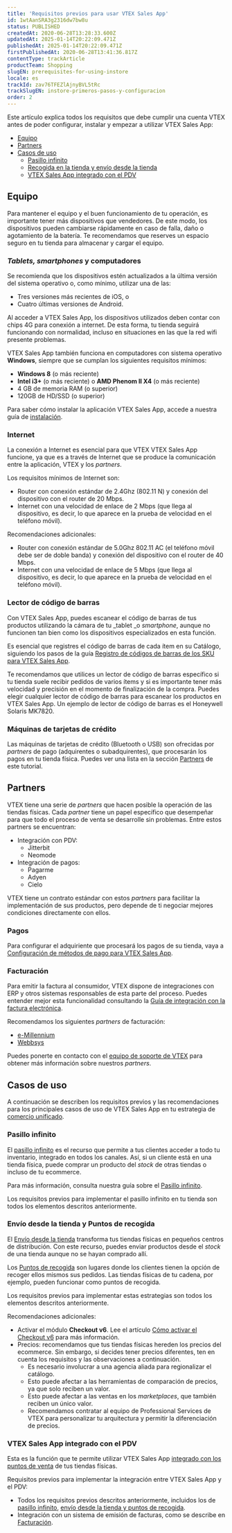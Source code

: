 ```yaml
---
title: 'Requisitos previos para usar VTEX Sales App'
id: 1wtAanSRA3g2316dw7bw8u
status: PUBLISHED
createdAt: 2020-06-28T13:28:33.600Z
updatedAt: 2025-01-14T20:22:09.471Z
publishedAt: 2025-01-14T20:22:09.471Z
firstPublishedAt: 2020-06-28T13:41:36.817Z
contentType: trackArticle
productTeam: Shopping
slugEN: prerequisites-for-using-instore
locale: es
trackId: zav76TFEZlAjnyBVL5tRc
trackSlugEN: instore-primeros-pasos-y-configuracion
order: 2
---
```


Este artículo explica todos los requisitos que debe cumplir una cuenta VTEX antes de poder configurar, instalar y empezar a utilizar VTEX Sales App:

- [Equipo](#equipo)
- [Partners](#partners)
- [Casos de uso](#casos-de-uso)
    - [Pasillo infinito](#pasillo-infinito)
    - [Recogida en la tienda y envío desde la tienda](#recogida-en-la-tienda-y-envio-desde-la-tienda)
    - [VTEX Sales App integrado con el PDV](#instore-integrado-con-el-pdv)

## Equipo

Para mantener el equipo y el buen funcionamiento de tu operación, es importante tener más dispositivos que vendedores. De este modo, los dispositivos pueden cambiarse rápidamente en caso de falla, daño o agotamiento de la batería. Te recomendamos que reserves un espacio seguro en tu tienda para almacenar y cargar el equipo.

### _Tablets, smartphones_ y computadores

Se recomienda que los dispositivos estén actualizados a la última versión del sistema operativo o, como mínimo, utilizar una de las:

* Tres versiones más recientes de iOS, o
* Cuatro últimas versiones de Android.

Al acceder a VTEX Sales App, los dispositivos utilizados deben contar con chips 4G para conexión a internet. De esta forma, tu tienda seguirá funcionando con normalidad, incluso en situaciones en las que la red wifi presente problemas.

VTEX Sales App también funciona en computadores con sistema operativo **Windows**, siempre que se cumplan los siguientes requisitos mínimos:

* **Windows 8** (o más reciente)
* **Intel i3+** (o más reciente) o **AMD Phenom II X4** (o más reciente)
* 4 GB de memoria RAM (o superior)
* 120GB de HD/SSD (o superior)

Para saber cómo instalar la aplicación VTEX Sales App, accede a nuestra guía de [instalación](/es/tracks/instore-usando-o-app--4BYzQIwyOHvnmnCYQgLzdr/2rPSJ8519UCCZo5uEBkqxh).

### Internet

La conexión a Internet es esencial para que VTEX VTEX Sales App funcione, ya que es a través de Internet que se produce la comunicación entre la aplicación, VTEX y los _partners_.

Los requisitos mínimos de Internet son:

* Router con conexión estándar de 2.4Ghz (802.11 N) y conexión del dispositivo con el router de 20 Mbps.
* Internet con una velocidad de enlace de 2 Mbps (que llega al dispositivo, es decir, lo que aparece en la prueba de velocidad en el teléfono móvil).

Recomendaciones adicionales:

* Router con conexión estándar de 5.0Ghz 802.11 AC (el teléfono móvil debe ser de doble banda) y conexión del dispositivo con el router de 40 Mbps.
* Internet con una velocidad de enlace de 5 Mbps (que llega al dispositivo, es decir, lo que aparece en la prueba de velocidad en el teléfono móvil).

### Lector de código de barras

Con VTEX Sales App, puedes escanear el código de barras de tus productos utilizando la cámara de tu _tablet _o _smartphone_, aunque no funcionen tan bien como los dispositivos especializados en esta función.

Es esencial que registres el código de barras de cada ítem en su Catálogo, siguiendo los pasos de la guía [Registro de códigos de barras de los SKU para VTEX Sales App](/es/tracks/instore-primeiros-passos-e-configuracoes--zav76TFEZlAjnyBVL5tRc/4eooWH0d8Aiwzparyi4Hg).

Te recomendamos que utilices un lector de código de barras específico si tu tienda suele recibir pedidos de varios ítems y si es importante tener más velocidad y precisión en el momento de finalización de la compra. Puedes elegir cualquier lector de código de barras para escanear los productos en VTEX Sales App. Un ejemplo de lector de código de barras es el Honeywell Solaris MK7820.

### Máquinas de tarjetas de crédito

Las máquinas de tarjetas de crédito (Bluetooth o USB) son ofrecidas por _partners_ de pago (adquirentes o subadquirentes), que procesarán los pagos en tu tienda física. Puedes ver una lista en la sección [Partners](#partners) de este tutorial.

## Partners

VTEX tiene una serie de _partners_ que hacen posible la operación de las tiendas físicas. Cada _partner_ tiene un papel específico que desempeñar para que todo el proceso de venta se desarrolle sin problemas.
Entre estos partners se encuentran:

- Integración con PDV:
    - Jitterbit
    - Neomode
- Integración de pagos:
    - Pagarme
    - Adyen
    - Cielo

VTEX tiene un contrato estándar con estos _partners_ para facilitar la implementación de sus productos, pero depende de ti negociar mejores condiciones directamente con ellos.

### Pagos

Para configurar el adquiriente que procesará los pagos de su tienda, vaya a [Configuración de métodos de pago para VTEX Sales App](/es/tracks/instore-pagamentos--43B4Nr7uZva5UdwWEt3PEy).

### Facturación

Para emitir la factura al consumidor, VTEX dispone de integraciones con ERP y otros sistemas responsables de esta parte del proceso. Puedes entender mejor esta funcionalidad consultando la [Guía de integración con la factura electrónica](/es/tutorial/guia-de-integracao-do-gerenciamento-de-pedidos-com-cf-e-para-o-vtex-instore--51xsyWzGiQ08KMO2EaaGAa).

Recomendamos los siguientes _partners_ de facturación:

* [e-Millennium](https://e-millennium.com.br/)
* [Webbsys](http://www.webbsys.com.br/site/)

Puedes ponerte en contacto con el [equipo de soporte de VTEX](https://support.vtex.com/hc/pt-br/requests) para obtener más información sobre nuestros _partners_.

## Casos de uso

A continuación se describen los requisitos previos y las recomendaciones para los principales casos de uso de VTEX Sales App en tu estrategia de [comercio unificado](/es/tracks/estrategias-de-comercio-unificado--3WGDRRhc3vf1MJb9zGncnv/2LGAiUnHES1enjHsfi8fI3).

### Pasillo infinito

El [pasillo infinito](/es/tracks/estrategias-de-comercio-unificado--3WGDRRhc3vf1MJb9zGncnv/40KMlmGI5tN0r0KPCDWgGn) es el recurso que permite a tus clientes acceder a todo tu inventario, integrado en todos los canales. Así, si un cliente está en una tienda física, puede comprar un producto del _stock_ de otras tiendas o incluso de tu ecommerce.

Para más información, consulta nuestra guía sobre el [Pasillo infinito](/es/tracks/estrategias-de-comercio-unificado--3WGDRRhc3vf1MJb9zGncnv/40KMlmGI5tN0r0KPCDWgGn).

Los requisitos previos para implementar el pasillo infinito en tu tienda son todos los elementos descritos anteriormente.

### Envío desde la tienda y Puntos de recogida

El [Envío desde la tienda](/es/tracks/estrategias-de-comercio-unificado--3WGDRRhc3vf1MJb9zGncnv/50GAmxxFsJoLWqcnMysWdl) transforma tus tiendas físicas en pequeños centros de distribución. Con este recurso, puedes enviar productos desde el _stock_ de una tienda aunque no se hayan comprado allí.

Los [Puntos de recogida](/es/tracks/estrategias-de-comercio-unificado--3WGDRRhc3vf1MJb9zGncnv/4hXfgqXxS1lwAfnxgja3xW) son lugares donde los clientes tienen la opción de recoger ellos mismos sus pedidos. Las tiendas físicas de tu cadena, por ejemplo, pueden funcionar como puntos de recogida.

Los requisitos previos para implementar estas estrategias son todos los elementos descritos anteriormente.

Recomendaciones adicionales:

* Activar el módulo **Checkout v6**. Lee el artículo [Cómo activar el Checkout v6](/es/tutorial/ativar-o-checkout-v6--7qVqv3ptRvpVVplrvg8ruH) para más información.
* Precios: recomendamos que tus tiendas físicas hereden los precios del ecommerce. Sin embargo, si decides tener precios diferentes, ten en cuenta los requisitos y las observaciones a continuación.
    * Es necesario involucrar a una agencia aliada para regionalizar el catálogo.
    * Esto puede afectar a las herramientas de comparación de precios, ya que solo reciben un valor.
    * Esto puede afectar a las ventas en los _marketplaces_, que también reciben un único valor.
    * Recomendamos contratar al equipo de Professional Services de VTEX para personalizar tu arquitectura y permitir la diferenciación de precios.

### VTEX Sales App integrado con el PDV

Esta es la función que te permite utilizar VTEX Sales App [integrado con los puntos de venta](/es/tracks/estrategias-de-comercio-unificado--3WGDRRhc3vf1MJb9zGncnv/5XWo7q35jkDDq3PxUs1EVi) de tus tiendas físicas.

Requisitos previos para implementar la integración entre VTEX Sales App y el PDV:

* Todos los requisitos previos descritos anteriormente, incluidos los de [pasillo infinito](#pasillo-infinito), [envío desde la tienda y puntos de recogida](#envio-desde-la-tienda-y-puntos-de-recogida).
* Integración con un sistema de emisión de facturas, como se describe en [Facturación](#facturacion).

